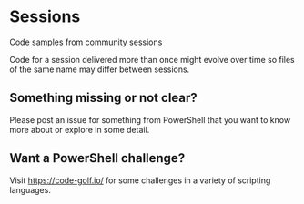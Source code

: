 # Sessions
Code samples from community sessions

Code for a session delivered more than once might evolve over time so files of the same name may differ between sessions.

## Something missing or not clear?

Please post an issue for something from PowerShell that you want to know more about or explore in some detail.

## Want a PowerShell challenge?

Visit https://code-golf.io/ for some challenges in a variety of scripting languages.
